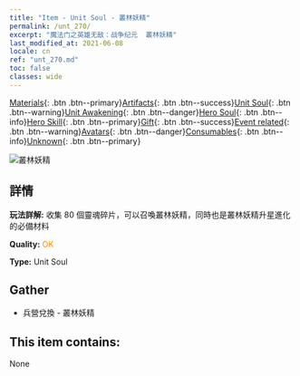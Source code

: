 ```yaml
---
title: "Item - Unit Soul - 叢林妖精"
permalink: /unt_270/
excerpt: "魔法门之英雄无敌：战争纪元  叢林妖精"
last_modified_at: 2021-06-08
locale: cn
ref: "unt_270.md"
toc: false
classes: wide
---
```

 [Materials](/ItemsCN/){: .btn .btn--primary}[Artifacts](/ItemsCN/Artifacts/){: .btn .btn--success}[Unit Soul](/ItemsCN/UnitSoul/){: .btn .btn--warning}[Unit Awakening](/ItemsCN/UnitAwakening/){: .btn .btn--danger}[Hero Soul](/ItemsCN/HeroSoul/){: .btn .btn--info}[Hero Skill](/ItemsCN/HeroSkill/){: .btn .btn--primary}[Gift](/ItemsCN/Gift/){: .btn .btn--success}[Event related](/ItemsCN/Events/){: .btn .btn--warning}[Avatars](/ItemsCN/Avatars/){: .btn .btn--danger}[Consumables](/ItemsCN/Consumables/){: .btn .btn--info}[Unknown](/ItemsCN/Unknown/){: .btn .btn--primary}

 ![叢林妖精](/images/u/ti_conglinyaojing.jpg)

## 詳情
 **玩法詳解:** 收集 80 個靈魂碎片，可以召喚叢林妖精，同時也是叢林妖精升星進化的必備材料

 **Quality:** <span style="color: #FF8C00">OK</span>

 **Type:** Unit Soul

## Gather

*    兵營兌換 - 叢林妖精 

## This item contains:

  None

